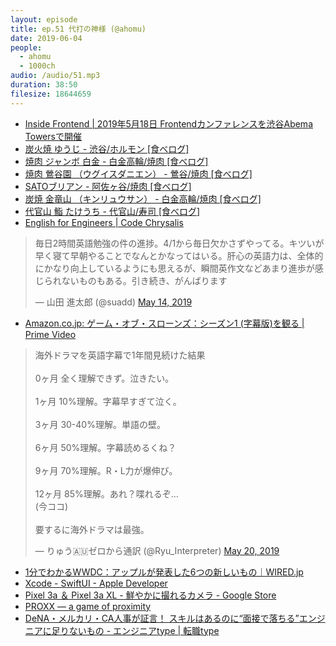 ```yaml
---
layout: episode
title: ep.51 代打の神様 (@ahomu)
date: 2019-06-04
people:
  - ahomu
  - 1000ch
audio: /audio/51.mp3
duration: 38:50
filesize: 18644659
---
```


- [Inside Frontend | 2019年5月18日 Frontendカンファレンスを渋谷Abema Towersで開催](https://inside-frontend.com/)
- [炭火焼 ゆうじ - 渋谷/ホルモン [食べログ]](https://tabelog.com/tokyo/A1303/A130301/13001794/)
- [焼肉 ジャンボ 白金 - 白金高輪/焼肉 [食べログ]](https://tabelog.com/tokyo/A1316/A131602/13026377/)
- [焼肉 鶯谷園 （ウグイスダニエン） - 鶯谷/焼肉 [食べログ]](https://tabelog.com/tokyo/A1311/A131104/13012243/)
- [SATOブリアン - 阿佐ヶ谷/焼肉 [食べログ]](https://tabelog.com/tokyo/A1319/A131905/13127046/)
- [炭焼 金竜山 （キンリュウサン） - 白金高輪/焼肉 [食べログ]](https://tabelog.com/tokyo/A1316/A131602/13001625/)
- [代官山 鮨 たけうち - 代官山/寿司 [食べログ]](https://tabelog.com/tokyo/A1303/A130303/13210936/)
- [English for Engineers | Code Chrysalis](https://www.codechrysalis.io/english)

<blockquote class="twitter-tweet" data-lang="en"><p lang="ja" dir="ltr">毎日2時間英語勉強の件の進捗。4/1から毎日欠かさずやってる。キツいが早く寝て早朝やることでなんとかなってはいる。肝心の英語力は、全体的にかなり向上しているようにも思えるが、瞬間英作文などあまり進歩が感じられないものもある。引き続き、がんばります</p>&mdash; 山田 進太郎 (@suadd) <a href="https://twitter.com/suadd/status/1128161518170718208?ref_src=twsrc%5Etfw">May 14, 2019</a></blockquote>

- [Amazon.co.jp: ゲーム・オブ・スローンズ：シーズン1 (字幕版)を観る | Prime Video](https://www.amazon.co.jp/gp/video/detail/B017S14ERI/)

<blockquote class="twitter-tweet" data-lang="en"><p lang="ja" dir="ltr">海外ドラマを英語字幕で1年間見続けた結果<br><br>0ヶ月 全く理解できず。泣きたい。<br><br>1ヶ月  10%理解。字幕早すぎて泣く。<br><br>3ヶ月  30-40%理解。単語の壁。<br><br>6ヶ月  50%理解。字幕読めるくね？<br><br>9ヶ月  70%理解。R・L力が爆伸び。<br><br>12ヶ月  85%理解。あれ？喋れるぞ…<br>(今ココ)<br><br>要するに海外ドラマは最強。</p>&mdash; りゅう🇦🇺ゼロから通訳 (@Ryu_Interpreter) <a href="https://twitter.com/Ryu_Interpreter/status/1130308719751786496?ref_src=twsrc%5Etfw">May 20, 2019</a></blockquote>

- [1分でわかるWWDC：アップルが発表した6つの新しいもの｜WIRED.jp](https://wired.jp/2019/06/04/apple-wwdc-mac-pro-ipad-ios-watch/)
- [Xcode - SwiftUI - Apple Developer](https://developer.apple.com/xcode/swiftui/)
- [Pixel 3a ＆ Pixel 3a XL - 鮮やかに撮れるカメラ - Google Store](https://store.google.com/jp/product/pixel_3a)
- [PROXX — a game of proximity](https://proxx.app/)
- [DeNA・メルカリ・CA人事が証言！ スキルはあるのに“面接で落ちる”エンジニアに足りないもの - エンジニアtype | 転職type](https://type.jp/et/feature/10402)
